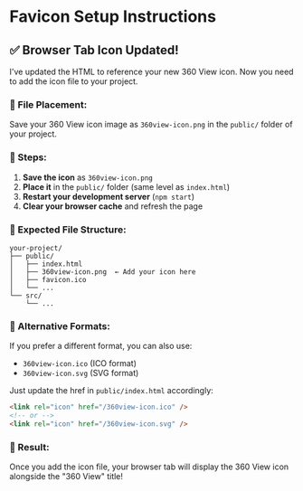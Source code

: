 # Favicon Setup Instructions

## ✅ Browser Tab Icon Updated!

I've updated the HTML to reference your new 360 View icon. Now you need to add the icon file to your project.

### 📁 File Placement:
Save your 360 View icon image as `360view-icon.png` in the `public/` folder of your project.

### 🎯 Steps:
1. **Save the icon** as `360view-icon.png`
2. **Place it** in the `public/` folder (same level as `index.html`)
3. **Restart your development server** (`npm start`)
4. **Clear your browser cache** and refresh the page

### 📂 Expected File Structure:
```
your-project/
├── public/
│   ├── index.html
│   ├── 360view-icon.png  ← Add your icon here
│   ├── favicon.ico
│   └── ...
└── src/
    └── ...
```

### 🔧 Alternative Formats:
If you prefer a different format, you can also use:
- `360view-icon.ico` (ICO format)
- `360view-icon.svg` (SVG format)

Just update the href in `public/index.html` accordingly:
```html
<link rel="icon" href="/360view-icon.ico" />
<!-- or -->
<link rel="icon" href="/360view-icon.svg" />
```

### 🎉 Result:
Once you add the icon file, your browser tab will display the 360 View icon alongside the "360 View" title! 